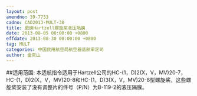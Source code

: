 ```yaml
---
layout: post
amendno: 39-7733
cadno: CAD2013-MULT-38
title: 更换Hartzell螺旋桨液压隔膜
date: 2013-08-05 00:00:00 +0800
effdate: 2013-08-30 00:00:00 +0800
tag: MULT
categories: 中国民用航空局航空器适航审定司
author: 金奕山
---
```


##适用范围:
本适航指令适用于Hartzell公司的HC-(1，D)2(X，V，MV)20-7， HC-(1，D)2(X，V，MV)20-8和HC-(1，D)3(X，V，MV)20-8型螺旋桨，这些螺旋桨安装了没有调整片的件号（P/N）为B-119-2的液压隔膜。

